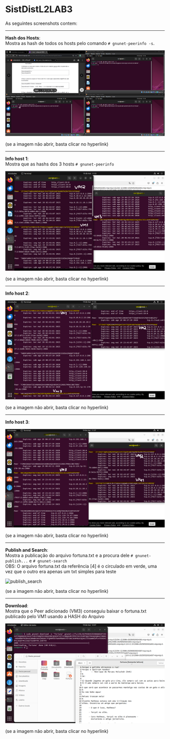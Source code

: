 # SistDistL2LAB3

As seguintes screenshots contem:

---

**Hash dos Hosts**:  
Mostra as hash de todos os hosts pelo comando `# gnunet-peerinfo -s`. 

![hash_dos_hosts](https://raw.githubusercontent.com/lucasprad05/SistDistL2LAB3/main/hash_dos_hosts.png)

(se a imagem não  abrir, basta clicar no hyperlink)

---

**Info host 1**:  
Mostra que as hashs dos 3 hosts `# gnunet-peerinfo` 

![info_host1](https://raw.githubusercontent.com/lucasprad05/SistDistL2LAB3/main/info_host1.png)  

(se a imagem não  abrir, basta clicar no hyperlink)

---

**Info host 2**:

![info_host2](https://raw.githubusercontent.com/lucasprad05/SistDistL2LAB3/main/info_host2.png)  

(se a imagem não  abrir, basta clicar no hyperlink)

---

**Info host 3**:

![info_host3](https://raw.githubusercontent.com/lucasprad05/SistDistL2LAB3/main/info_host3.png)

(se a imagem não  abrir, basta clicar no hyperlink)

---

**Publish and Search**:  
Mostra a publicação do arquivo fortuna.txt e a procura dele `# gnunet-publish...` e `# gnunet-search`  
OBS: O arquivo fortuna.txt da referência [4] é o circulado em verde, uma vez que o outro era apenas um txt simples para teste

![publish_search]([https://raw.githubusercontent.com/lucasprad05/SistDistL2LAB3/main/publish_search.png)

(se a imagem não  abrir, basta clicar no hyperlink)

---

**Download**:  
Mostra que o Peer adicionado (VM3) conseguiu baixar o fortuna.txt publicado pelo VM1 usando a HASH do Arquivo

![download](https://raw.githubusercontent.com/lucasprad05/SistDistL2LAB3/main/download.png)

(se a imagem não  abrir, basta clicar no hyperlink)

